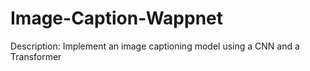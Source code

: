 # Image-Caption-Wappnet

Description: Implement an image captioning model using a CNN and a Transformer